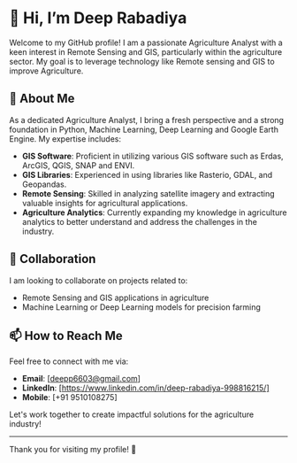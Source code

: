 # 👋 Hi, I’m Deep Rabadiya

Welcome to my GitHub profile! I am a passionate Agriculture Analyst with a keen interest in Remote Sensing and GIS, particularly within the agriculture sector. My goal is to leverage technology like Remote sensing and GIS to improve Agriculture.

## 🌟 About Me

As a dedicated Agriculture Analyst, I bring a fresh perspective and a strong foundation in Python, Machine Learning, Deep Learning and Google Earth Engine. My expertise includes:

- **GIS Software**: Proficient in utilizing various GIS software such as Erdas, ArcGIS, QGIS, SNAP and ENVI.
- **GIS Libraries**: Experienced in using libraries like Rasterio, GDAL, and Geopandas.
- **Remote Sensing**: Skilled in analyzing satellite imagery and extracting valuable insights for agricultural applications.
- **Agriculture Analytics**: Currently expanding my knowledge in agriculture analytics to better understand and address the challenges in the industry.

## 💞️ Collaboration

I am looking to collaborate on projects related to:
- Remote Sensing and GIS applications in agriculture
- Machine Learning or Deep Learning models for precision farming

## 📫 How to Reach Me

Feel free to connect with me via:
- **Email**: [deepp6603@gmail.com]
- **LinkedIn**: [https://www.linkedin.com/in/deep-rabadiya-998816215/]
- **Mobile**: [+91 9510108275]

Let's work together to create impactful solutions for the agriculture industry!

---

Thank you for visiting my profile! 🚀

